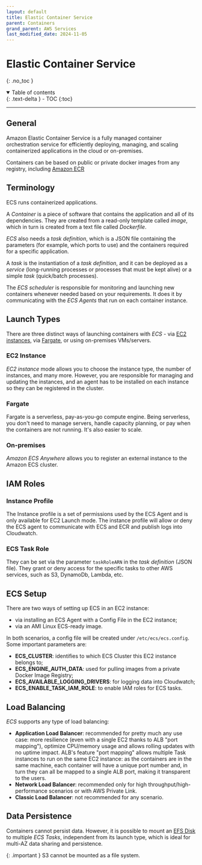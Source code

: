 ```yaml
---
layout: default
title: Elastic Container Service
parent: Containers
grand_parent: AWS Services
last_modified_date: 2024-11-05
---
```


# Elastic Container Service
{: .no_toc }

<details open markdown="block">
  <summary>
    Table of contents
  </summary>
  {: .text-delta }
- TOC
{:toc}
</details>

---

## General

Amazon Elastic Container Service is a fully managed container orchestration service for efficiently deploying, managing, and scaling containerized applications in the cloud or on-premises.

Containers can be based on public or private docker images from any registry, including [Amazon ECR](./ecr.html)

## Terminology

ECS runs containerized applications.

A *Container* is a piece of software that contains the application and all of its dependencies. They are created from a read-only template called *image*, which in turn is created from a text file called *Dockerfile*.

*ECS* also needs a *task definition*, which is a JSON file containing the parameters (for example, which ports to use) and the containers required for a specific application.

A *task* is the instantiation of a *task definition*, and it can be deployed as a *service* (long-running processes or processes that must be kept alive) or a simple *task* (quick/batch processes).

The *ECS scheduler* is responsible for monitoring and launching new containers whenever needed based on your requirements. It does it by communicating with the *ECS Agents* that run on each container instance.

## Launch Types

There are three distinct ways of launching containers with *ECS* - via [EC2 instances](/docs/services/compute/ec2.html), via [Fargate](./fargate.html), or using on-premises VMs/servers.

### EC2 Instance

*EC2 instance* mode allows you to choose the instance type, the number of instances, and many more. However, you are responsible for managing and updating the instances, and an agent has to be installed on each instance so they can be registered in the cluster.

### Fargate

Fargate is a serverless, pay-as-you-go compute engine. Being serverless, you don't need to manage servers, handle capacity planning, or pay when the containers are not running. It's also easier to scale.

### On-premises

*Amazon ECS Anywhere* allows you to register an external instance to the Amazon ECS cluster.

## IAM Roles

### Instance Profile

The Instance profile is a set of permissions used by the ECS Agent and is only available for EC2 Launch mode. The instance profile will allow or deny the ECS agent to communicate with ECS and ECR and publish logs into Cloudwatch.

### ECS Task Role

They can be set via the parameter `taskRoleARN` in the *task definition* (JSON file). They grant or deny access for the specific tasks to other AWS services, such as S3, DynamoDb, Lambda, etc.

## ECS Setup

There are two ways of setting up ECS in an EC2 instance:

- via installing an ECS Agent with a Config File in the EC2 instance;
- via an AMI Linux ECS-ready image.

In both scenarios, a config file will be created under `/etc/ecs/ecs.config`. Some important parameters are:

- **ECS_CLUSTER**: identifies to which ECS Cluster this EC2 instance belongs to;
- **ECS_ENGINE_AUTH_DATA**: used for pulling images from a private Docker Image Registry;
- **ECS_AVAILABLE_LOGGING_DRIVERS**: for logging data into Cloudwatch;
- **ECS_ENABLE_TASK_IAM_ROLE**: to enable IAM roles for ECS tasks.

## Load Balancing

*ECS* supports any type of load balancing:

- **Application Load Balancer**: recommended for pretty much any use case: more resilience (even with a single EC2 thanks to ALB "port mapping"), optimize CPU/memory usage and allows rolling updates with no uptime impact. ALB's feature "port mapping" allows multiple Task instances to run on the same EC2 instance: as the containers are in the same machine, each container will have a unique port number and, in turn they can all be mapped to a single ALB port, making it transparent to the users.
- **Network Load Balancer**: recommended only for high throughput/high-performance scenarios or with AWS Private Link.
- **Classic Load Balancer**: not recommended for any scenario.

## Data Persistence

Containers cannot persist data. However, it is possible to mount an [EFS Disk](/docs/services/storage/efs.html) to multiple *ECS Tasks*, independent from its launch type, which is ideal for multi-AZ data sharing and persistence.

{: .important }
S3 cannot be mounted as a file system.

